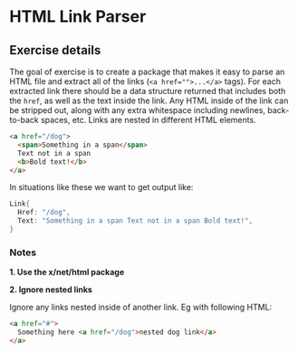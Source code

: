 # HTML Link Parser

## Exercise details
The goal of exercise is to create a package that makes it easy to parse an HTML file and extract all of the links (`<a href="">...</a>` tags). For each extracted link there should be a data structure returned that includes both the `href`, as well as the text inside the link. Any HTML inside of the link can be stripped out, along with any extra whitespace including newlines, back-to-back spaces, etc. Links are nested in different HTML elements.

```html
<a href="/dog">
  <span>Something in a span</span>
  Text not in a span
  <b>Bold text!</b>
</a>
```

In situations like these we want to get output like:

```go
Link{
  Href: "/dog",
  Text: "Something in a span Text not in a span Bold text!",
}
```


### Notes

**1. Use the x/net/html package**

**2. Ignore nested links**

Ignore any links nested inside of another link. Eg with following HTML:

```html
<a href="#">
  Something here <a href="/dog">nested dog link</a>
</a>
```


